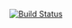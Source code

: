 [![Build Status](https://travis-ci.org/CIResearchGroup/mesos-rxjava.svg?branch=master)](https://travis-ci.org/CIResearchGroup/mesos-rxjava)
